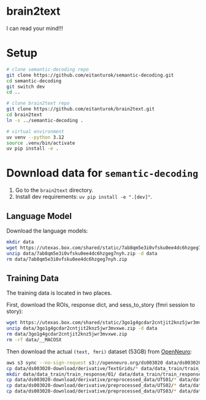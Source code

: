 # brain2text
I can read your mind!!!

# Setup

```sh
# clone semantic-decoding repo
git clone https://github.com/eitanturok/semantic-decoding.git
cd semantic-decoding
git switch dev
cd ..

# clone brain2text repo
git clone https://github.com/eitanturok/brain2text.git
cd brain2text
ln -s ../semantic-decoding .

# virtual environment
uv venv --python 3.12
source .venv/bin/activate
uv pip install -e .
```

# Download data for `semantic-decoding`
1. Go to the `brain2text` directory.
2. Install dev requirements: `uv pip install -e ".[dev]"`.

## Language Model
Download the language models:
```sh
mkdir data
wget https://utexas.box.com/shared/static/7ab8qm5e3i0vfsku0ee4dc6hzgeg7nyh.zip -P data
unzip data/7ab8qm5e3i0vfsku0ee4dc6hzgeg7nyh.zip -d data
rm data/7ab8qm5e3i0vfsku0ee4dc6hzgeg7nyh.zip
```

## Training Data
The training data is located in two places.

First, download the ROIs, response dict, and sess_to_story (fmri session to story):
```sh
wget https://utexas.box.com/shared/static/3go1g4gcdar2cntjit2knz5jwr3mvxwe.zip -P data
unzip data/3go1g4gcdar2cntjit2knz5jwr3mvxwe.zip -d data
rm data/3go1g4gcdar2cntjit2knz5jwr3mvxwe.zip
rm -rf data/__MACOSX
```
Then download the actual `(text, fmri)` dataset (53GB) from [OpenNeuro](https://openneuro.org/datasets/ds004510/):
```sh
aws s3 sync --no-sign-request s3://openneuro.org/ds003020 data/ds003020-download/
cp data/ds003020-download/derivative/TextGrids/* data/data_train/train_stimulus/
mkdir data/data_train/train_response/01/ data/data_train/train_response/02/ data/data_train/train_response/03/
cp data/ds003020-download/derivative/preprocessed_data/UTS01/* data/data_train/train_response/01/
cp data/ds003020-download/derivative/preprocessed_data/UTS02/* data/data_train/train_response/02/
cp data/ds003020-download/derivative/preprocessed_data/UTS03/* data/data_train/train_response/03/
```
